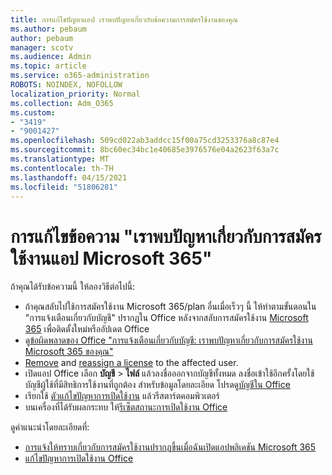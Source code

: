 ```yaml
---
title: การแก้ไขปัญหาแอป เราพบปัญหาเกี่ยวกับข้อความการสมัครใช้งานของคุณ
ms.author: pebaum
author: pebaum
manager: scotv
ms.audience: Admin
ms.topic: article
ms.service: o365-administration
ROBOTS: NOINDEX, NOFOLLOW
localization_priority: Normal
ms.collection: Adm_O365
ms.custom:
- "3419"
- "9001427"
ms.openlocfilehash: 509cd022ab3addcc15f00a75cd3253376a8c87e4
ms.sourcegitcommit: 8bc60ec34bc1e40685e3976576e04a2623f63a7c
ms.translationtype: MT
ms.contentlocale: th-TH
ms.lasthandoff: 04/15/2021
ms.locfileid: "51806281"
---
```

# <a name="fixing-the-microsoft-365-apps-weve-run-into-a-problem-with-your-subscription-message"></a>การแก้ไขข้อความ "เราพบปัญหาเกี่ยวกับการสมัครใช้งานแอป Microsoft 365"

ถ้าคุณได้รับข้อความนี้ ให้ลองวิธีต่อไปนี้:

- ถ้าคุณสลับไปใช้การสมัครใช้งาน Microsoft 365/plan อื่นเมื่อเร็วๆ นี้ ให้ทําตามขั้นตอนใน "การแจ้งเตือนเกี่ยวกับบัญชี" ปรากฏใน Office หลังจากสลับการสมัครใช้งาน [Microsoft 365](https://support.office.com/article/account-notice-appears-in-office-after-switching-office-365-plans-857dc33a-1efc-4ce7-ac3f-ef616314e27d) เพื่อติดตั้งใหม่หรืออัปเดต Office
- ดู[ข้อผิดพลาดของ Office "การแจ้งเตือนเกี่ยวกับบัญชี: เราพบปัญหาเกี่ยวกับการสมัครใช้งาน Microsoft 365 ของคุณ"](https://support.office.com/article/office-error-account-notice-we-ve-run-into-a-problem-with-your-office-365-subscription-17f71ecb-f53c-4f3d-ae18-7230ca1594c1) 
- [Remove](https://docs.microsoft.com/microsoft-365/admin/manage/remove-licenses-from-users) and [reassign a license](https://docs.microsoft.com/microsoft-365/admin/manage/assign-licenses-to-users) to the affected user.
- เปิดแอป Office เลือก **บัญชี**  >  **ไฟล์** แล้วลงชื่อออกจากบัญชีทั้งหมด ลงชื่อเข้าใช้อีกครั้งโดยใช้บัญชีผู้ใช้ที่มีสิทธิการใช้งานที่ถูกต้อง สำหรับข้อมูลโดยละเอียด โปรดดู[บัญชีใน Office](https://support.office.com/article/628ea040-f265-49de-b986-be09c3ebf8a9)
- เรียกใช้ [ตัวแก้ไขปัญหาการเปิดใช้งาน](https://aka.ms/SARA-OfficeActivation-Alchemy) แล้วรีสตาร์ตคอมพิวเตอร์
- บนเครื่องที่ได้รับผลกระทบ ให้[รีเซ็ตสถานะการเปิดใช้งาน Office](https://docs.microsoft.com/office365/troubleshoot/activation/reset-office-365-proplus-activation-state)

ดูคําแนะนําโดยละเอียดที่:
- [การแจ้งให้ทราบเกี่ยวกับการสมัครใช้งานปรากฏขึ้นเมื่อฉันเปิดแอปพลิเคชัน Microsoft 365](https://support.office.com/article/4cabe32c-f594-4c0e-9191-3d3ade10cceb)
- [แก้ไขปัญหาการเปิดใช้งาน Office](https://support.office.com/article/0d23d3c0-c19c-4b2f-9845-5344fedc4380)
